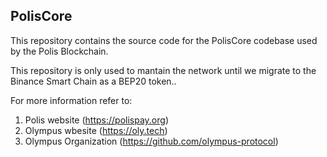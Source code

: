 ## PolisCore

This repository contains the source code for the PolisCore codebase used by the Polis Blockchain. 

This repository is only used to mantain the network until we migrate to the Binance Smart Chain as a BEP20 token..

For more information refer to:
1. Polis website (https://polispay.org)
2. Olympus wbesite (https://oly.tech)
3. Olympus Organization (https://github.com/olympus-protocol)
